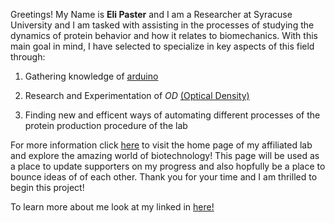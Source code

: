 
Greetings!  My Name is **Eli Paster** and I am a Researcher at Syracuse University and I am tasked with assisting in the processes of studying the dynamics of protein behavior
and how it relates to biomechanics.  With this main goal in mind, I have selected to specialize in key aspects of this field through:

1.  Gathering knowledge of [arduino](https://www.arduino.cc/)

2.  Research and Experimentation of *OD* [(Optical Density)](https://www.safeopedia.com/definition/7714/optical-density-od)

3.  Finding new and efficent ways of automating different processes of the protein production procedure of the lab

For more information click [here](https://jmfrancklab.github.io/AAResearch.html) to visit the home page of my affiliated lab and explore the amazing world of biotechnology!  This page will be used as a place to update supporters on my progress
and also hopfully be a place to bounce ideas of of each other.  Thank you for your time and I am thrilled to begin this project!

To learn more about me look at my linked in [here!](https://www.linkedin.com/in/eli-paster/)

